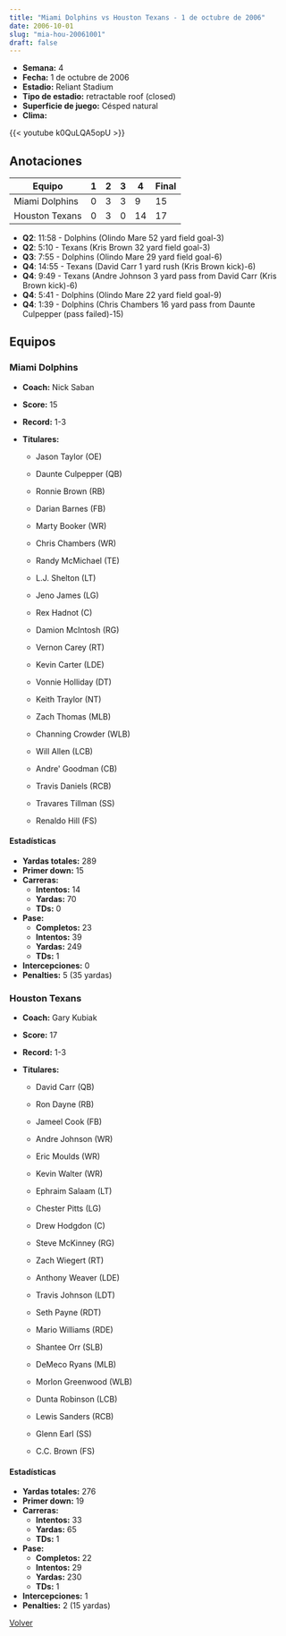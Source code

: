 ```yaml
---
title: "Miami Dolphins vs Houston Texans - 1 de octubre de 2006"
date: 2006-10-01
slug: "mia-hou-20061001"
draft: false
---
```


- **Semana:** 4
- **Fecha:** 1 de octubre de 2006
- **Estadio:** Reliant Stadium
- **Tipo de estadio:** retractable roof (closed)
- **Superficie de juego:** Césped natural
- **Clima:** 


{{< youtube k0QuLQA5opU >}}


## Anotaciones
| Equipo | 1 | 2 | 3 | 4 | Final |
|--------|---|---|---|---|-------|
| Miami Dolphins  | 0 | 3 | 3 | 9  | 15 |
| Houston Texans  | 0 | 3 | 0 | 14  | 17 |
- **Q2**: 11:58 - Dolphins (Olindo Mare 52 yard field goal-3)
- **Q2**: 5:10 - Texans (Kris Brown 32 yard field goal-3)
- **Q3**: 7:55 - Dolphins (Olindo Mare 29 yard field goal-6)
- **Q4**: 14:55 - Texans (David Carr 1 yard rush (Kris Brown kick)-6)
- **Q4**: 9:49 - Texans (Andre Johnson 3 yard pass from David Carr (Kris Brown kick)-6)
- **Q4**: 5:41 - Dolphins (Olindo Mare 22 yard field goal-9)
- **Q4**: 1:39 - Dolphins (Chris Chambers 16 yard pass from Daunte Culpepper (pass failed)-15)


## Equipos


### Miami Dolphins
* **Coach:** Nick Saban
* **Score:** 15
* **Record:** 1-3
* **Titulares:** 

  * Jason Taylor (OE) 

  * Daunte Culpepper (QB) 

  * Ronnie Brown (RB) 

  * Darian Barnes (FB) 

  * Marty Booker (WR) 

  * Chris Chambers (WR) 

  * Randy McMichael (TE) 

  * L.J. Shelton (LT) 

  * Jeno James (LG) 

  * Rex Hadnot (C) 

  * Damion McIntosh (RG) 

  * Vernon Carey (RT) 

  * Kevin Carter (LDE) 

  * Vonnie Holliday (DT) 

  * Keith Traylor (NT) 

  * Zach Thomas (MLB) 

  * Channing Crowder (WLB) 

  * Will Allen (LCB) 

  * Andre' Goodman (CB) 

  * Travis Daniels (RCB) 

  * Travares Tillman (SS) 

  * Renaldo Hill (FS) 

#### Estadísticas
* **Yardas totales:** 289
* **Primer down:** 15
* **Carreras:**
  * **Intentos:** 14
  * **Yardas:** 70
  * **TDs:** 0
* **Pase:**
  * **Completos:** 23
  * **Intentos:** 39
  * **Yardas:** 249
  * **TDs:** 1
* **Intercepciones:** 0
* **Penalties:** 5 (35 yardas)

### Houston Texans
* **Coach:** Gary Kubiak
* **Score:** 17
* **Record:** 1-3
* **Titulares:** 

  * David Carr (QB) 

  * Ron Dayne (RB) 

  * Jameel Cook (FB) 

  * Andre Johnson (WR) 

  * Eric Moulds (WR) 

  * Kevin Walter (WR) 

  * Ephraim Salaam (LT) 

  * Chester Pitts (LG) 

  * Drew Hodgdon (C) 

  * Steve McKinney (RG) 

  * Zach Wiegert (RT) 

  * Anthony Weaver (LDE) 

  * Travis Johnson (LDT) 

  * Seth Payne (RDT) 

  * Mario Williams (RDE) 

  * Shantee Orr (SLB) 

  * DeMeco Ryans (MLB) 

  * Morlon Greenwood (WLB) 

  * Dunta Robinson (LCB) 

  * Lewis Sanders (RCB) 

  * Glenn Earl (SS) 

  * C.C. Brown (FS) 

#### Estadísticas
* **Yardas totales:** 276
* **Primer down:** 19
* **Carreras:**
  * **Intentos:** 33
  * **Yardas:** 65
  * **TDs:** 1
* **Pase:**
  * **Completos:** 22
  * **Intentos:** 29
  * **Yardas:** 230
  * **TDs:** 1
* **Intercepciones:** 1
* **Penalties:** 2 (15 yardas)


[Volver](/historia/2006)
